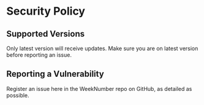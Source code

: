 # Security Policy

## Supported Versions

Only latest version will receive updates. Make sure you are on latest version before reporting an issue.

## Reporting a Vulnerability

Register an issue here in the WeekNumber repo on GitHub, as detailed as possible.

